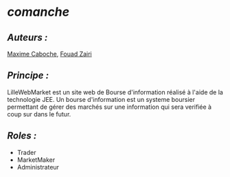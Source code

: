 *comanche*
==========

*Auteurs :*
----------
[Maxime Caboche](https://github.com/mcaboche), [Fouad Zairi](https://github.com/fosonaf)

*Principe :*
------------
LilleWebMarket est un site web de Bourse d'information réalisé à l'aide de la technologie JEE. Un bourse d'information est un systeme boursier permettant de gérer des marchés sur une information qui sera verifiée à coup sur dans le futur.

*Roles :*
---------
- Trader
- MarketMaker
- Administrateur
